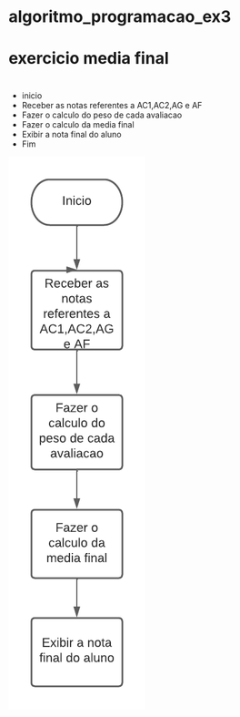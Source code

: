 # algoritmo_programacao_ex3
# exercicio media final
#
- inicio
 - Receber as notas referentes a AC1,AC2,AG e AF
 - Fazer o calculo do peso de cada avaliacao
 - Fazer o calculo da media final
 - Exibir a nota final do aluno
 - Fim

![Isso é uma imagem](https://github.com/Lopes-Vitor/algoritmo_programacao_mediafinal/blob/main/fluxograma%20atividade%203.png)
